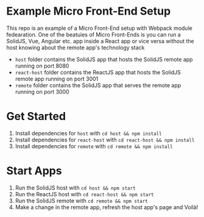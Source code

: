 # Example Micro Front-End Setup

This repo is an example of a Micro Front-End setup with Webpack module fedearation. 
One of the beatuies of Micro Front-Ends is you can run a SolidJS, Vue, Angular etc. app inside a React app or vice versa
without the host knowing about the remote app's technology stack
<br />
- `host` folder contains the SolidJS app that hosts the SolidJS remote app running on port 8080 <br />
- `react-host` folder contains the ReactJS app that hosts the SolidJS remote app running on port 3001 <br />
- `remote` folder contains the SolidJS app that serves the remote app running on port 3000 <br />

# Get Started
1. Install dependencies for `host` with `cd host && npm install`
2. Install dependencies for `react-host` with `cd react-host && npm install`
3. Install dependencies for `remote` with `cd remote && npm install`

# Start Apps
1. Run the SolidJS host with `cd host && npm start`
2. Run the ReactJS host with `cd react-host && npm start`
3. Run the SolidJS remote with `cd remote && npm start`
4. Make a change in the remote app, refresh the host app's page and Voilà!
